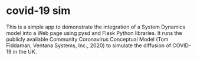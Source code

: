 # covid-19 sim
This is a simple app to demonstrate the integration of a System Dynamics model into a Web page using pysd and Flask Python libraries. 
It runs the publicly available Community Coronavirus Conceptual Model (Tom Fiddaman, Ventana Systems, Inc., 2020) to simulate the diffusion of COVID-19 in the UK.

